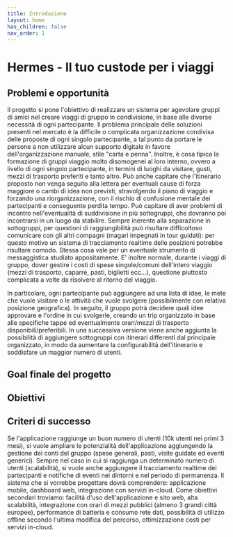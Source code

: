 ```yaml
---
title: Introduzione
layout: home
has_children: false
nav_order: 1
---
```

# Hermes - Il tuo custode per i viaggi
## Problemi e opportunità
Il progetto si pone l'obiettivo di realizzare un sistema per agevolare gruppi di amici nel creare viaggi di gruppo in condivisione, in base alle diverse necessità di ogni partecipante.
Il problema principale delle soluzioni presenti nel mercato è la difficile o complicata organizzazione condivisa delle proposte di ogni singolo partecipante, a tal punto da portare le persone a non utilizzare alcun supporto digitale in favore dell'organizzazione manuale, stile "carta e penna". Inoltre, è cosa tipica la formazione di gruppi viaggio molto disomogenei al loro interno, ovvero a livello di ogni singolo partecipante, in termini di luoghi da visitare, gusti, mezzi di trasporto preferiti e tanto altro. Può anche capitare che l'itinerario proposto non venga seguito alla lettera per eventuali cause di forza maggiore o cambi di idea non previsti, stravolgendo il piano di viaggio e forzando una riorganizzazione, con il rischio di confusione mentale dei partecipanti e conseguente perdita tempo.
Può capitare di aver problemi di incontro nell'eventualità di suddivisione in più sottogruppi, che dovranno poi incontrarsi in un luogo da stabilire. Sempre inerente alla separazione in sottogruppi, per questioni di raggiungibilità può risultare difficoltoso comunicare con gli altri compagni (magari impegnati in tour guidati): per questo motivo un sistema di tracciamento realtime delle posizioni potrebbe risultare comodo. Stessa cosa vale per un eventuale strumento di messaggistica studiato appositamente.
E' inoltre normale, durante i viaggi di gruppo, dover gestire i costi di spese singole/comuni dell'intero viaggio (mezzi di trasporto, caparre, pasti, biglietti ecc...), questione piuttosto complicata a volte da risolvere al ritorno del viaggio.

In particolare, ogni partecipante può aggiungere ad una lista di idee, le mete che vuole visitare o le attività che vuole svolgere (possibilmente con relativa posizione geografica). In seguito, il gruppo potrà decidere quali idee approvare e l'ordine in cui svolgerle, creando un trip organizzato in base alle specifiche tappe ed eventualmente orari/mezzi di trasporto disponibili/preferibili. In una successiva versione viene anche aggiunta la possibilità di aggiungere sottogruppi con itinerari differenti dal principale organizzato, in modo da aumentare la configurabilità dell'itinerario e soddisfare un maggior numero di utenti.


## Goal finale del progetto

## Obiettivi

## Criteri di successo
Se l'applicazione raggiunge un buon numero di utenti (10k utenti nei primi 3 mesi), si vuole ampliare le potenzialità dell'applicazione aggiungendo la gestione dei conti del gruppo (spese generali, pasti, visite guidate ed eventi generici). Sempre nel caso in cui si raggiunga un determinato numero di utenti (scalabilità), si vuole anche aggiungere il tracciamento realtime dei partecipanti e notifiche di eventi nei dintorni e nel periodo di permanenza.
Il sistema che si vorrebbe progettare dovrà comprendere: applicazione mobile, dashboard web, integrazione con servizi in-cloud.
Come obiettivi secondari troviamo: facilità d'uso dell'applicazione e sito web, alta scalabilità, integrazione con orari di mezzi pubblici (almeno 3 grandi città europee), performance di batteria e consumo rete dati, possibilità di utilizzo offline secondo l'ultima modifica del percorso, ottimizzazione costi per servizi in-cloud.
